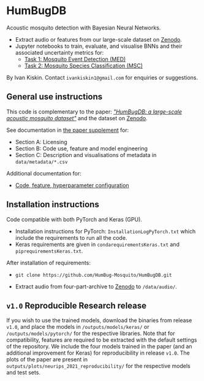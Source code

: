 # HumBugDB
Acoustic mosquito detection with Bayesian Neural Networks.

* Extract audio or features from our large-scale dataset on [Zenodo](https://zenodo.org/record/4904800).
* Jupyter notebooks to train, evaluate, and visualise BNNs and their associated uncertainty metrics for:
  * [Task 1: Mosquito Event Detection (MED)](https://github.com/HumBug-Mosquito/HumBugDB/blob/devel/docs/mosquito_event_detection.md)
  * [Task 2: Mosquito Species Classification (MSC)](https://github.com/HumBug-Mosquito/HumBugDB/blob/devel/docs/mosquito_species_classification.md)

By Ivan Kiskin. Contact `ivankiskin1@gmail.com` for enquiries or suggestions.

## General use instructions
This code is complementary to the paper: [*"HumBugDB: a large-scale acoustic mosquito dataset"*](https://openreview.net/forum?id=vhjsBtq9OxO) and the dataset on [Zenodo](https://zenodo.org/record/4904800).

See documentation in [the paper supplement](https://github.com/HumBug-Mosquito/HumBugDB/blob/devel/docs/NeurIPS_2021_HumBugDB_Supplement.pdf) for:
* Section A: Licensing
* Section B: Code use, feature and model engineering
* Section C: Description and visualisations of metadata in `data/metadata/*.csv` 

Additional documentation for:
* [Code, feature, hyperparameter configuration](https://github.com/HumBug-Mosquito/HumBugDB/blob/devel/docs/code_configuration.md)

## Installation instructions
Code compatible with both PyTorch and Keras (GPU).
* Installation instructions for PyTorch: `InstallationLogPyTorch.txt` which include the requirements to run all the code. 
* Keras requirements are given in `condarequirementsKeras.txt` and `piprequirementsKeras.txt`. 

After installation of requirements:
* ```     
  git clone https://github.com/HumBug-Mosquito/HumBugDB.git
* Extract audio from four-part-archive to [Zenodo](https://zenodo.org/record/4904800) to `/data/audio/`.

## `v1.0` Reproducible Research release
If you wish to use the trained models, download the binaries from release `v1.0`, and place the models in `/outputs/models/keras/` or `/outputs/models/pytorch/` for the respective libraries. Note that for compatibility, features are required to be extracted with the default settings of the repository. We include the four models trained in the paper (and an additional improvement for Keras) for reproducibility in release `v1.0`. The plots of the paper are present in `outputs/plots/neurips_2021_reproducibility/` for the respective models and test sets. 
